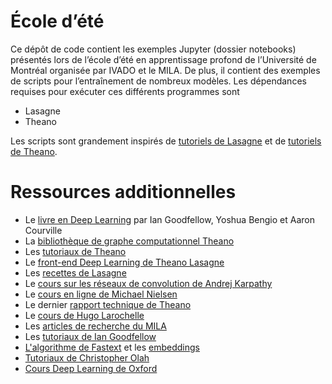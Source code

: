 # École d’été

Ce dépôt de code contient les exemples Jupyter (dossier notebooks) présentés lors de l’école d’été en apprentissage profond de l’Université de Montréal organisée par IVADO et le MILA.
De plus, il contient des exemples de scripts pour l’entraînement de nombreux modèles.
Les dépendances requises pour exécuter ces différents programmes sont

- Lasagne
- Theano

Les scripts sont grandement inspirés de [tutoriels de Lasagne](http://lasagne.readthedocs.io/en/latest/index.html) et de [tutoriels de Theano](http://deeplearning.net/tutorial/).

# Ressources additionnelles
- Le [livre en Deep Learning](http://www.deeplearningbook.org/) par Ian Goodfellow, Yoshua Bengio et Aaron Courville
- La [bibliothèque de graphe computationnel Theano](http://deeplearning.net/software/theano/)
- Les [tutoriaux de Theano](http://deeplearning.net/tutorial/) 
- Le [front-end Deep Learning de Theano Lasagne](https://lasagne.readthedocs.io/en/latest/)
- Les [recettes de Lasagne](https://github.com/Lasagne/Recipes)
- Le [cours sur les réseaux de convolution de Andrej Karpathy](http://cs231n.github.io/)
- Le [cours en ligne de Michael Nielsen](http://neuralnetworksanddeeplearning.com/)
- Le dernier [rapport technique de Theano](https://arxiv.org/abs/1605.02688)
- Le [cours de Hugo Larochelle](https://www.youtube.com/user/hugolarochelle)
- Les [articles de recherche du MILA](https://mila.umontreal.ca/en/publications/)
- Les [tutoriaux de Ian Goodfellow](https://github.com/goodfeli/theano_exercises)
- [L'algorithme de Fastext](https://github.com/facebookresearch/fastText) et les [embeddings](https://github.com/facebookresearch/fastText/blob/master/pretrained-vectors.md)
- [Tutoriaux de Christopher Olah](http://colah.github.io/)
- [Cours Deep Learning de Oxford](https://github.com/oxford-cs-deepnlp-2017)